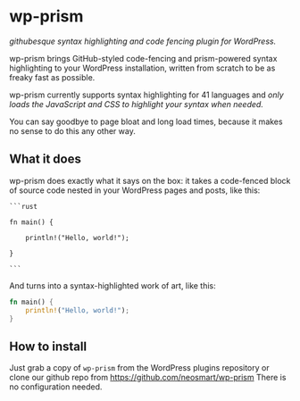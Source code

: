 # wp-prism

_githubesque syntax highlighting and code fencing plugin for WordPress._

wp-prism brings GitHub-styled code-fencing and prism-powered syntax highlighting to your WordPress installation, written from scratch to be as freaky fast as possible.

 wp-prism currently supports syntax highlighting for 41 languages and _only loads the JavaScript and CSS to highlight your syntax when needed._

You can say goodbye to page bloat and long load times, because it makes no sense to do this any other way.

## What it does

wp-prism does exactly what it says on the box: it takes a code-fenced block of source code nested in your WordPress pages and posts, like this:

    ```rust

    fn main() {

        println!("Hello, world!");

    }

    ```
And turns into a syntax-highlighted work of art, like this:

```rust
fn main() {
    println!("Hello, world!");
}
```

## How to install

Just grab a copy of `wp-prism` from the WordPress plugins repository or clone our github repo from https://github.com/neosmart/wp-prism
There is no configuration needed.
